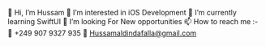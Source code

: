👋 Hi, I’m Hussam 👀 I’m interested in iOS Development 
🌱 I’m currently learning SwiftUI 
💞️ I’m looking For New opportunities 
📫 How to reach me :- 
📱 +249 907 9327 935 
📩 Hussamaldindafalla@gmail.com

